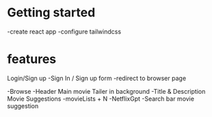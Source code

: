 # Getting started

-create react app
-configure tailwindcss


# features
Login/Sign up
   -Sign In / Sign up form
   -redirect to browser page

-Browse
     -Header
     Main movie
            Tailer in background
            -Title & Description
            Movie Suggestions
             -movieLists + N
-NetflixGpt
-Search bar
movie suggestion

